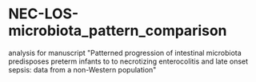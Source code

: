 # NEC-LOS-microbiota_pattern_comparison
analysis for manuscript "Patterned progression of intestinal microbiota predisposes preterm infants to to necrotizing enterocolitis and late onset sepsis: data from a non-Western population"
